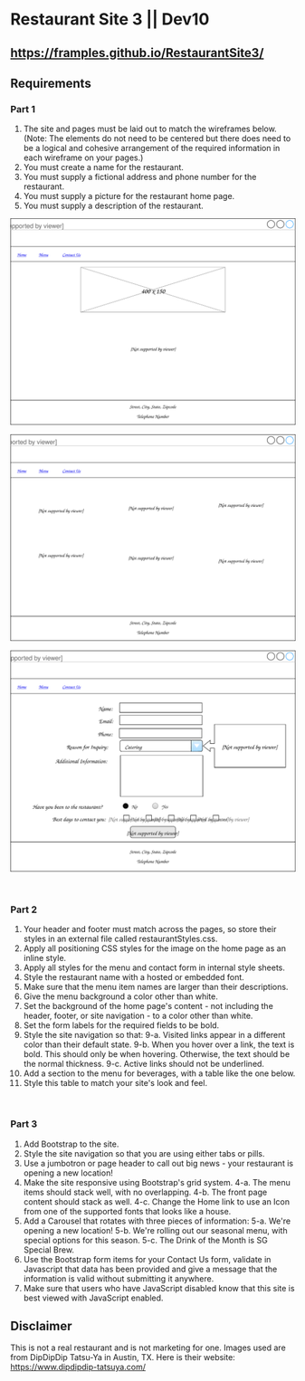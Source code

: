 # Restaurant Site 3  || Dev10
## https://framples.github.io/RestaurantSite3/

## Requirements

### Part 1
1. The site and pages must be laid out to match the wireframes below.
(Note: The elements do not need to be centered but there does need to be a logical and cohesive arrangement of the required information in each wireframe on your pages.)
2. You must create a name for the restaurant.
3. You must supply a fictional address and phone number for the restaurant.
4. You must supply a picture for the restaurant home page.
5. You must supply a description of the restaurant.

![Img1](https://github.com/framples/RestaurantSite3/blob/master/images/img1.svg)

![Img2](https://github.com/framples/RestaurantSite3/blob/master/images/img2.svg)

![Img3](https://github.com/framples/RestaurantSite3/blob/master/images/img3.svg)


<br>

### Part 2
1. Your header and footer must match across the pages, so store their styles in an external file called restaurantStyles.css.
2. Apply all positioning CSS styles for the image on the home page as an inline style.
3. Apply all styles for the menu and contact form in internal style sheets.
4. Style the restaurant name with a hosted or embedded font.
5. Make sure that the menu item names are larger than their descriptions.
6. Give the menu background a color other than white.
7. Set the background of the home page's content - not including the header, footer, or site navigation - to a color other than white.
8. Set the form labels for the required fields to be bold.
9. Style the site navigation so that:
    9-a. Visited links appear in a different color than their default state.
    9-b. When you hover over a link, the text is bold. This should only be when hovering. Otherwise, the text should be the normal thickness.
    9-c. Active links should not be underlined.
10. Add a section to the menu for beverages, with a table like the one below.
11. Style this table to match your site's look and feel.


<br>


### Part 3
1. Add Bootstrap to the site.
2. Style the site navigation so that you are using either tabs or pills.
3. Use a jumbotron or page header to call out big news - your restaurant is opening a new location!
4. Make the site responsive using Bootstrap's grid system.
    4-a. The menu items should stack well, with no overlapping.
    4-b. The front page content should stack as well.
    4-c. Change the Home link to use an Icon from one of the supported fonts that looks like a house.
5. Add a Carousel that rotates with three pieces of information:
    5-a. We're opening a new location!
    5-b. We're rolling out our seasonal menu, with special options for this season.
    5-c. The Drink of the Month is SG Special Brew.
6. Use the Bootstrap form items for your Contact Us form, validate in Javascript that data has been provided and give a message that the information is valid without submitting it anywhere.
7. Make sure that users who have JavaScript disabled know that this site is best viewed with JavaScript enabled.


## Disclaimer
This is not a real restaurant and is not marketing for one.  Images used are from DipDipDip Tatsu-Ya in Austin, TX.  Here is their website: https://www.dipdipdip-tatsuya.com/